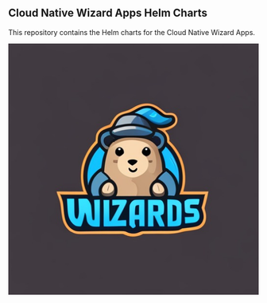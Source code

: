 ## Cloud Native Wizard Apps Helm Charts
This repository contains the Helm charts for the Cloud Native Wizard Apps.

![cnwizards](src/images/cnwizards.jpeg)